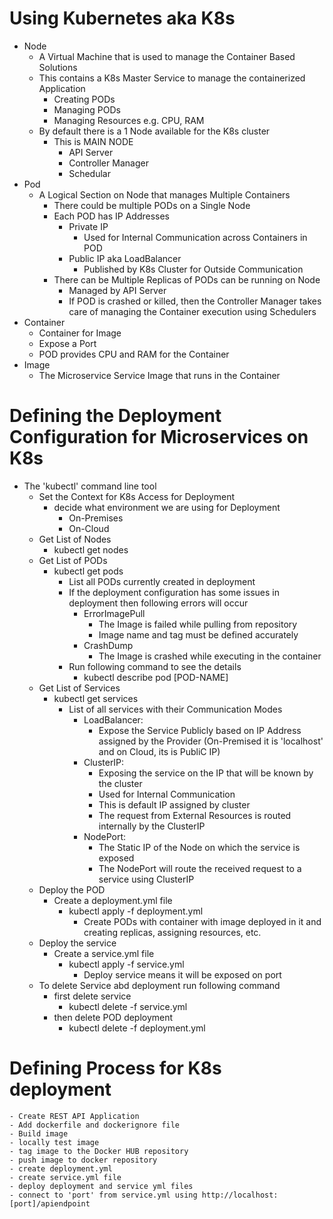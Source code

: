 # Using Kubernetes aka K8s
- Node  
    - A Virtual Machine that is used to manage the Container Based Solutions
    - This contains a K8s Master Service to manage the containerized Application
        - Creating PODs
        - Managing PODs
        - Managing Resources e.g. CPU, RAM
    - By default there is a 1 Node available for the K8s cluster
        - This is MAIN NODE
            - API Server
            - Controller Manager
            - Schedular       
- Pod
    - A Logical Section on Node that manages Multiple Containers
        - There could be multiple PODs on a Single Node
        - Each POD has IP Addresses
            - Private IP
                - Used for Internal Communication across Containers in POD
            - Public IP aka LoadBalancer
                - Published by K8s Cluster for Outside Communication
        - There can be Multiple Replicas of PODs can be running on Node
            - Managed by API Server
            - If POD is crashed or killed, then the Controller Manager takes care of managing the Container execution using Schedulers              
- Container
    - Container for Image
    - Expose a Port
    - POD provides CPU and RAM for the Container
- Image
    - The Microservice Service Image that runs in the Container

# Defining the Deployment Configuration for Microservices on K8s
- The 'kubectl' command line tool
    - Set the Context for K8s Access for Deployment
        - decide what environment we are using for Deployment
            - On-Premises
            - On-Cloud
    - Get List of Nodes
        - kubectl get nodes        
    - Get List of PODs 
        - kubectl get pods
            - List all PODs currently created in deployment   
            - If the deployment configuration has some issues in deployment then following errors will occur
                - ErrorImagePull
                    - The Image is failed while pulling from repository
                    - Image name and tag must be defined accurately
                - CrashDump
                    - The Image is crashed while executing in the container
            - Run following command to see the details
                - kubectl describe pod [POD-NAME]                
    - Get List of Services
        - kubectl get services
            - List of all services with their Communication Modes
                - LoadBalancer: 
                    - Expose the Service Publicly based on IP Address assigned by the Provider (On-Premised it is 'localhost' and on Cloud, its is PubliC IP)
                - ClusterIP:
                    - Exposing the service on the IP  that will be known by the cluster
                    - Used for Internal Communication
                    - This is default IP assigned by cluster
                    - The request from External Resources is routed internally by the ClusterIP
                - NodePort:
                    - The Static IP of the Node on which the service is exposed
                    - The NodePort will route the received request to a service using ClusterIP
    - Deploy the POD
        - Create a deployment.yml file
            - kubectl apply -f deployment.yml
                - Create PODs with container with image deployed in it and creating replicas, assigning resources, etc.
    - Deploy the service
        - Create a service.yml file
            - kubectl apply -f service.yml
                - Deploy service means it will be exposed on port
    - To delete Service abd deployment run following command
        - first delete service
            - kubectl delete -f service.yml
        - then delete POD deployment
            - kubectl delete -f deployment.yml         
# Defining Process for K8s deployment
    - Create REST API Application
    - Add dockerfile and dockerignore file
    - Build image
    - locally test image
    - tag image to the Docker HUB repository
    - push image to docker repository
    - create deployment.yml 
    - create service.yml file
    - deploy deployment and service yml files       
    - connect to 'port' from service.yml using http://localhost:[port]/apiendpoint                                      